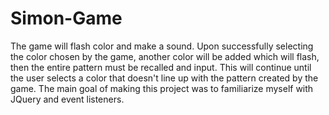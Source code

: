 # Simon-Game
The game will flash color and make a sound. Upon successfully selecting the color chosen by the game, another color will be added which will flash, then the entire pattern must be recalled and input. This will continue until the user selects a color that doesn't line up with the pattern created by the game. The main goal of making this project was to familiarize myself with JQuery and event listeners.
